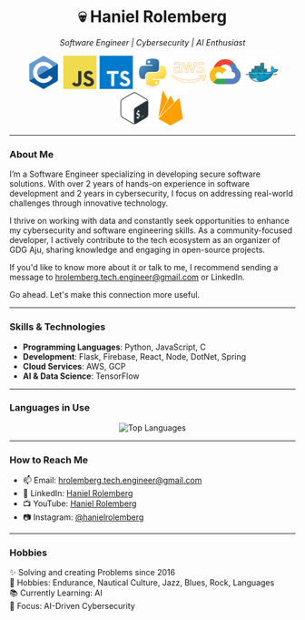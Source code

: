 <h1 align="center">💀 Haniel Rolemberg</h1>
<p align="center">
    <i>Software Engineer | Cybersecurity | AI Enthusiast </i>
</p>

<div align="center">
    <img src="https://github.com/devicons/devicon/blob/master/icons/c/c-original.svg" width="60" alt="C logo"/>
    <img src="https://github.com/devicons/devicon/blob/master/icons/javascript/javascript-original.svg" width="60" alt="JavaScript logo"/>
    <img src="https://github.com/devicons/devicon/blob/master/icons/typescript/typescript-original.svg" width="60" alt="TypeScript logo"/>
    <img src="https://github.com/devicons/devicon/blob/master/icons/python/python-original.svg" width="60" alt="Python logo"/>
    <img src="https://github.com/devicons/devicon/blob/master/icons/amazonwebservices/amazonwebservices-line-wordmark.svg" width="60" alt="AWS logo"/>
    <img src="https://github.com/devicons/devicon/blob/master/icons/googlecloud/googlecloud-original.svg" width="60" alt="GCP logo"/>
    <img src="https://github.com/devicons/devicon/blob/master/icons/docker/docker-original.svg" width="60" alt="Docker logo"/>
    <img src="https://github.com/devicons/devicon/blob/master/icons/bash/bash-original.svg" width="60" alt="Bash logo"/>
    <img src="https://github.com/devicons/devicon/blob/master/icons/firebase/firebase-plain.svg" width="60" alt="Firebase logo"/>
</div>

---

### About Me

I’m a Software Engineer specializing in developing secure software solutions. With over 2 years of hands-on experience in software development and 2 years in cybersecurity, I focus on addressing real-world challenges through innovative technology.

I thrive on working with data and constantly seek opportunities to enhance my cybersecurity and software engineering skills. As a community-focused developer, I actively contribute to the tech ecosystem as an organizer of GDG Aju, sharing knowledge and engaging in open-source projects.

If you'd like to know more about it or talk to me, I recommend sending a message to hrolemberg.tech.engineer@gmail.com or LinkedIn.

Go ahead. Let's make this connection more useful.

---

### Skills & Technologies
- **Programming Languages**: Python, JavaScript, C
- **Development**: Flask, Firebase, React, Node, DotNet, Spring
- **Cloud Services**: AWS, GCP
- **AI & Data Science**: TensorFlow

---

### Languages in Use
<div align="center">
    <img src="https://github-readme-stats-git-masterrstaa-rickstaa.vercel.app/api/top-langs/?username=hanielrolemberg&layout=compact" alt="Top Languages" />
</div>

---

### How to Reach Me
- 📫 Email: [hrolemberg.tech.engineer@gmail.com](mailto:hrolemberg.tech.engineer@gmail.com)
- 💼 LinkedIn: [Haniel Rolemberg](https://www.linkedin.com/in/hanielrolemberg/)
- 📺 YouTube: [Haniel Rolemberg](https://www.youtube.com/@hanielrolemberg)
- 📷 Instagram: [@hanielrolemberg](https://www.instagram.com/hanielrolemberg/)

---

### Hobbies
✨ Solving and creating Problems since 2016  
🎲 Hobbies: Endurance, Nautical Culture, Jazz, Blues, Rock, Languages  
📚 Currently Learning: AI  
🎯 Focus: AI-Driven Cybersecurity
